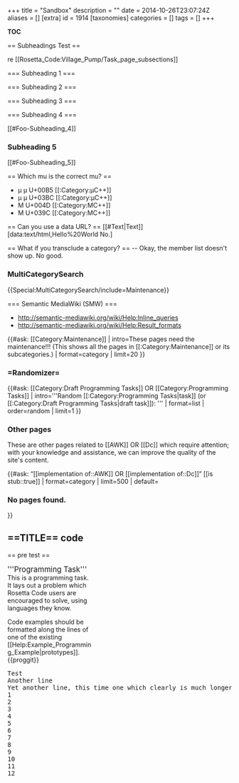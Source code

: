 +++
title = "Sandbox"
description = ""
date = 2014-10-26T23:07:24Z
aliases = []
[extra]
id = 1914
[taxonomies]
categories = []
tags = []
+++

__TOC__

== Subheadings Test ==

re [[Rosetta_Code:Village_Pump/Task_page_subsections]]

=== <span style="display:none">Foo:</span> Subheading 1 ===

=== <span style="display:none"><nowiki>Foo:</nowiki></span> Subheading 2 ===

=== <!-- Foo: --> Subheading 3 ===

=== <span class="mw-headline" id="Foo-Subheading_4"> Subheading 4 <span> ===

[[#Foo-Subheading_4]]

<h3 id="Foo-Subheading_5><span class="mw-headline" id="Foo-Subheading_5"> Subheading 5 </span></h3>

[[#Foo-Subheading_5]]

== Which mu is the correct mu? ==
* &micro; &#xB5; U+00B5 [[:Category:&#xB5;C++]]
* &mu; &#x03BC; U+03BC [[:Category:&#x03BC;C++]]
* &#x4D; U+004D [[:Category:&#x4D;C++]]
* &#x039C; U+039C [[:Category:&#x039C;C++]]

== Can you use a data URL? ==
[[#Text|Text]]
[data:text/html,Hello%20World No.]


== What if you transclude a category? ==
-- Okay, the member list doesn't show up. No good.


###  MultiCategorySearch 

{{Special:MultiCategorySearch/include=Maintenance}}

=== Semantic MediaWiki (SMW) ===
* http://semantic-mediawiki.org/wiki/Help:Inline_queries
* http://semantic-mediawiki.org/wiki/Help:Result_formats

{{#ask: [[Category:Maintenance]]
| intro=These pages need the maintenance!!! (This shows all the pages in [[:Category:Maintenance]] or its subcategories.)
| format=category
| limit=20
}}


### =Randomizer=

{{#ask: [[Category:Draft Programming Tasks]] OR [[Category:Programming Tasks]]
| intro='''Random [[:Category:Programming Tasks|task]] (or [[:Category:Draft Programming Tasks|draft task]]): '''
| format=list
| order=random
| limit=1
}}


### Other pages


These are other pages related to [[AWK]] OR [[Dc]] which require attention; with your knowledge and assistance, we can improve the quality of the site's content.

{{#ask: <q>[[implementation of::AWK]] OR [[implementation of::Dc]]</q> [[is stub::true]]
| format=category
| limit=500
| default=<h3>No pages found.</h3>
}}

==TITLE==
 code
----
== pre test ==
<div class="infobox" style="width: 2in">
<big>'''Programming Task'''</big><br />
This is a programming task. It lays out a problem which Rosetta Code users are encouraged to solve, using languages they know.

Code examples should be formatted along the lines of one of the existing [[Help:Example_Programming_Example|prototypes]].{{proggit}}
</div>
<pre style="height:30ex;overflow:scroll">
Test
Another line
Yet another line, this time one which clearly is much longer than the width of the browser window, at least assuming normal screen dimensions and font settings, and assuming the browser window is not wider than the screen (which would be impractical anyway).
1
2
3
4
5
6
7
8
9
10
11
12
13
14
15
16
17
18
19
20
21

```

==Testing HOPL==
* {{HOPL|Ruby}}
* {{HOPL|Ruby|id=2458}}
* {{HOPL|id=2458}}

==Testing new language tags==

### Z80


```z80
; some random instructions
  ld a, 80h
  ld b, 9Ah
  add a, b
  adc a, a
  rst 0 ; reboot :-)
```



### Whitespace


```whitespace
This may  not 	be a meaningful 	  whitespace
  program,
	but 	  	it's
just a 	highlighting	test
anyway.
```



### AviSynth


```avisynth
AviSource("D:\clip.avi")
ConvertToYUY2()
PixieDust(5)
```


===POV-Ray===

```povray
#declare factorial = function(C) { prod(i, 1, C, i) }
#declare A = factorial(5);
sphere{0,A} // a sphere
```



### Text


```text
Is this actually a programming language, or really just plain text?
```


===What happens if a language doesn't exist?===

```somelanguagethatdoesnotexist
some code
more code;
* a b -> c /// &a1 ->>> 778
(Probably this is an obfuscated language :-))
```


==Whitespace test with unicode ZERO WIDTH NO-BREAK SPACE character (U+FEFF)==

```whitespace

 	  	
 		 	
   		 	
	

```

testing

== Impl needed ==
Tcl pages: {{PAGESINCAT:Tcl}}

Tcl/Omit pages: {{PAGESINCAT:Tcl/Omit}}

Programming tasks: {{PAGESINCAT:Programming Tasks}}

== Property query test ==
The programming languages are {{#ask: [[is language::true]]}}
: This uses [[Property:is language]]

----

This should turn up all languages and libraries which provide Graphics:
{{#ask: [[provides::Capability:Graphics]] | default=Or not.}}

This should turn up anything which does ''not'' provide Graphics:
{{#ask: [[provides::!Capability:Graphics]] | default=Unless it doesn't.}}
: as I learned now, it instead turns up anything which provides something other than Graphics.

This should turn up anything which provides first class functions:
{{#ask: [[provides::Capability:First class functions]] | default=I would have hoped.}}

And this should be the intersection of the previous two sets:
{{#ask: [[provides::!Capability:Graphics]] [[provides::Capability:First class functions]] | default=Which shouldn't be empty.}}

This should turn up anything that provides ''or'' allows Graphics:
{{#ask: [[provides::Capability:Graphics]] OR [[allows::Capability:Graphics]] | default=There should be something here.}}

This should turn up anything implemented in a language that provides graphics:
{{#ask: [[Implemented in language.provides::Capability:Graphics]] | default=Nothing!?}}

Does "implemented in language" work? Let's see everything implemented in Unlambda:
{{#ask: [[Implemented in language::Unlambda]] | default=Empty!}}

This should turn up anything implemented in a language that allows graphics:
{{#ask: [[Implemented in language.allows::Capability:Graphics]] | default=Nothing!?}}

This might turn up anything which has a "provides" property:
{{#ask: [[provides::Capability:+]] | default=Or it might not. :-)}}

What about this:
{{#ask: [[provides::+]] | default=No.}}

Is [[Classes]] implemented in C++?
{{#ask: [[Classes]] [[Implemented in language::C++]] | format=count}} (1 = yes, 0 = no).

Is [[Classes]] implemented in Unlambda?
{{#ask: [[Classes]] [[Implemented in language::Unlambda]] | format=count}} (1 = yes, 0 = no).

The following assumes a (currently non-existent) template "ignore" which takes an argument and ignores it. With that template, if the task [[Mutex]] is implemented in C++, nothing would be printed, otherwise a nested ask is executed, which just lists all requirements of Mutex (assuming I've got everything right):
{{#ask: [[Mutex]] [[Implemented in language::C++]] | format=template | template=ignore | default={{#ask: [[Mutex]] | ?requires}}}}

And now the same with Unlambda instead of C++ (there's of course no Unlambda implementation):
{{#ask: [[Mutex]] [[Implemented in language::Unlambda]] | format=template | template=ignore | default={{#ask: [[Mutex]] | ?requires}}}}

The same without the "Requires" text:
{{#ask: [[Mutex]] [[Implemented in language::Unlambda]] | format=template | template=ignore | default={{#ask: [[Mutex]] | ?requires =}}}}

----

==Memoization==
Memoization is a method used to reduce function calls in recursive functions or other functions that are called very frequently. The basic idea behind memoizing is to store results for new sets of inputs (typically in a key-value style) so that the function will not have to re-compute those results later.

Functions which can be memoized are ones that give the same answer for a set of inputs each time those inputs are used. [[Fibonacci sequence|Fibonacci number functions]] are often memoized to reduce their call trees and calculation times over time. The basic operation of a memoized function would look something like this:
 function a with inputs
    if inputs have been seen before
       return a stored answer from when they were seen
    else
       compute the answer for inputs
       store that (inputs, answer) pair
       return that answer
 end function
Some programs may negate the condition in the "if" and swap the operations. 

The overall benefit is that a function frequently called with the same set of inputs can save time by remembering the answer after computing it once -- sacrificing memory for computation time. In systems where memory (or storage depending on the implementation of storing old results) comes at a premium, memoization is not a good option. As long as memory is available and input sets are used repeatedly, memoization can save lots of computation time.

For tasks that use/can benefit from/(whatever) memoization, see [[:Category:Memoization]]

<nowiki>[[Encyclopedia]][[Category:Memoization]]</nowiki>

==Category:Memoization==
{{Alertbox||The main page for this category is [[Memoization]].}}
Memoization is a method used to reduce function calls in recursive functions or other functions that are called very frequently. The basic idea behind memoizing is to store results for new sets of inputs (typically in a key-value style) so that the function will not have to re-compute those results later.

For more information, see [[Memoization]].
